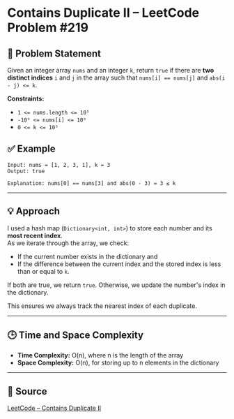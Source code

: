 # Contains Duplicate II – LeetCode Problem #219

## 🧠 Problem Statement

Given an integer array `nums` and an integer `k`, return `true` if there are **two distinct indices** `i` and `j` in the array such that `nums[i] == nums[j]` and `abs(i - j) <= k`.

**Constraints:**
- `1 <= nums.length <= 10⁵`
- `-10⁹ <= nums[i] <= 10⁹`
- `0 <= k <= 10⁵`

## ✅ Example

```text
Input: nums = [1, 2, 3, 1], k = 3  
Output: true

Explanation: nums[0] == nums[3] and abs(0 - 3) = 3 ≤ k
```

---

## 💡 Approach

I used a hash map (`Dictionary<int, int>`) to store each number and its **most recent index**.  
As we iterate through the array, we check:
- If the current number exists in the dictionary and
- If the difference between the current index and the stored index is less than or equal to `k`.

If both are true, we return `true`. Otherwise, we update the number's index in the dictionary.

This ensures we always track the nearest index of each duplicate.

---

## 🕒 Time and Space Complexity

- **Time Complexity:** O(n), where n is the length of the array  
- **Space Complexity:** O(n), for storing up to n elements in the dictionary

---

## 🔗 Source

[LeetCode – Contains Duplicate II](https://leetcode.com/problems/contains-duplicate-ii/)
